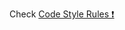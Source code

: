 Check [Code Style Rules ❗️](https://mate-academy.github.io/layout_task-guideline/html-css-code-style-rules)
